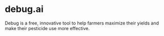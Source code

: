 # debug.ai
 Debug is a free, innovative tool to help farmers maximize their yields and make their pesticide use more effective.
